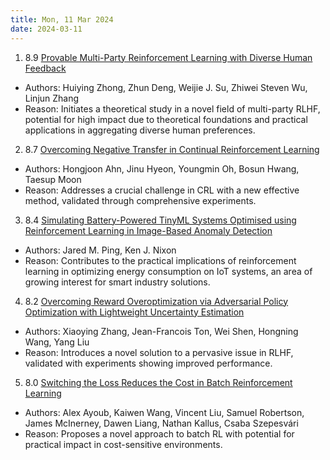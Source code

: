 ```yaml
---
title: Mon, 11 Mar 2024
date: 2024-03-11
---
```

1. 8.9 [Provable Multi-Party Reinforcement Learning with Diverse Human Feedback](https://arxiv.org/abs/2403.05006)
* Authors: Huiying Zhong, Zhun Deng, Weijie J. Su, Zhiwei Steven Wu, Linjun Zhang
* Reason: Initiates a theoretical study in a novel field of multi-party RLHF, potential for high impact due to theoretical foundations and practical applications in aggregating diverse human preferences.

2. 8.7 [Overcoming Negative Transfer in Continual Reinforcement Learning](https://arxiv.org/abs/2403.05066)
* Authors: Hongjoon Ahn, Jinu Hyeon, Youngmin Oh, Bosun Hwang, Taesup Moon
* Reason: Addresses a crucial challenge in CRL with a new effective method, validated through comprehensive experiments.

3. 8.4 [Simulating Battery-Powered TinyML Systems Optimised using Reinforcement Learning in Image-Based Anomaly Detection](https://arxiv.org/abs/2403.05106)
* Authors: Jared M. Ping, Ken J. Nixon
* Reason: Contributes to the practical implications of reinforcement learning in optimizing energy consumption on IoT systems, an area of growing interest for smart industry solutions.

4. 8.2 [Overcoming Reward Overoptimization via Adversarial Policy Optimization with Lightweight Uncertainty Estimation](https://arxiv.org/abs/2403.05171)
* Authors: Xiaoying Zhang, Jean-Francois Ton, Wei Shen, Hongning Wang, Yang Liu
* Reason: Introduces a novel solution to a pervasive issue in RLHF, validated with experiments showing improved performance.

5. 8.0 [Switching the Loss Reduces the Cost in Batch Reinforcement Learning](https://arxiv.org/abs/2403.05385)
* Authors: Alex Ayoub, Kaiwen Wang, Vincent Liu, Samuel Robertson, James McInerney, Dawen Liang, Nathan Kallus, Csaba Szepesvári
* Reason: Proposes a novel approach to batch RL with potential for practical impact in cost-sensitive environments.

